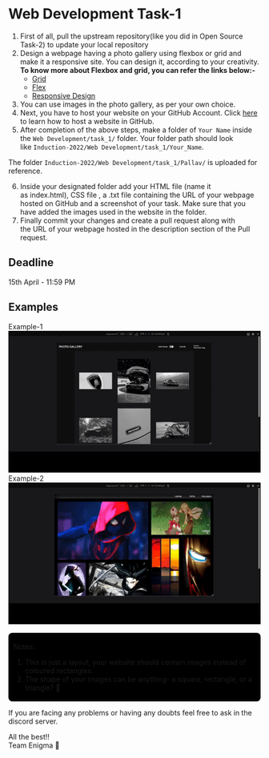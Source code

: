 # Web Development Task-1

1. First of all, pull the upstream repository(like you did in Open Source Task-2) to update your local repository
2. Design a webpage having a photo gallery using flexbox or grid and make it a responsive site. You can design it, according to your creativity.
    **To know more about Flexbox and grid, you can refer the links below:-**
    * [Grid](https://web.dev/learn/css/grid/)
    * [Flex](https://web.dev/learn/css/flexbox/)
    * [Responsive Design](https://web.dev/learn/design/)
3. You can use images in the photo gallery, as per your own choice.
4. Next, you have to host your website on your GitHub Account. Click [here](https://youtu.be/QyFcl_Fba-k) to learn how to host a website in GitHub.
5. After completion of the above steps, make a folder of `Your Name` inside the `Web Development/task_1/` folder. Your folder path should look like `Induction-2022/Web Development/task_1/Your_Name`.

The folder `Induction-2022/Web Development/task_1/Pallav/` is uploaded for reference.

6. Inside your designated folder add your HTML file (name it as index.html), CSS file , a .txt file containing the URL of your webpage hosted on GitHub and a screenshot of your task. Make sure that you have added the images used in the website in the folder.
7. Finally commit your changes and create a pull request along with the URL of your webpage hosted in the description section of the Pull request.

## Deadline
15th April - 11:59 PM

## Examples

Example-1<br>
![sample](Pallav/sample.gif)<br>
Example-2<br>
![sample](Pallav/sample-2.gif)

<div style="padding: 5px 10px; background: #000; border-radius: 8px;">
<p>Notes:</p>
<ol>
<li>This is just a layout, your website should contain images instead of coloured rectangles.
<li>The shape of your images can be anything- a square, rectangle, or a triangle? 🤔
</div>


If you are facing any problems or having any doubts feel free to ask in the discord server.

All the best!!<br>
Team Enigma 💚
